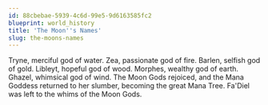 ```yaml
---
id: 88cbebae-5939-4c6d-99e5-9d6163585fc2
blueprint: world_history
title: 'The Moon''s Names'
slug: the-moons-names
---
```

Tryne, merciful god of water.
Zea, passionate god of fire.
Barlen, selfish god of gold.
Libleyt, hopeful god of wood.
Morphes, wealthy god of earth.
Ghazel, whimsical god of wind.
The Moon Gods rejoiced, and the Mana Goddess returned to her slumber, becoming the great Mana Tree. Fa'Diel was left to the whims of the Moon Gods.